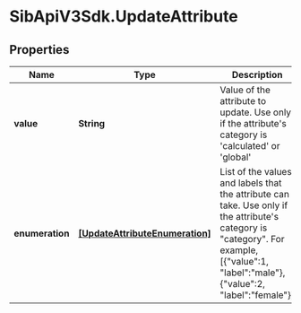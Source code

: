 # SibApiV3Sdk.UpdateAttribute

## Properties
Name | Type | Description | Notes
------------ | ------------- | ------------- | -------------
**value** | **String** | Value of the attribute to update. Use only if the attribute's category is 'calculated' or 'global' | [optional] 
**enumeration** | [**[UpdateAttributeEnumeration]**](UpdateAttributeEnumeration.md) | List of the values and labels that the attribute can take. Use only if the attribute's category is \"category\". For example, [{\"value\":1, \"label\":\"male\"}, {\"value\":2, \"label\":\"female\"}] | [optional] 


